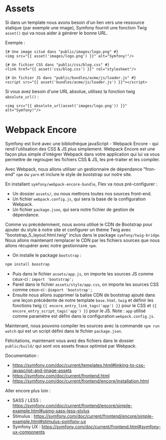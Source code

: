 # Assets

Si dans un template nous avons besoin d'un lien vers une ressource statique (par exemple une image), Symfony fournit une fonction Twig `asset()` qui va nous aider à générer le bonne URL.

Exemple :
```twig
{# Une image situé dans "public/images/logo.png" #}
<img src="{{ asset('images/logo.png') }}" alt="Symfony!"/>

{# Un fichier CSS dans "public/css/blog.css" #}
<link href="{{ asset('css/blog.css') }}" rel="stylesheet"/>

{# Un fichier JS dans "public/bundles/acme/js/loader.js" #}
<script src="{{ asset('bundles/acme/js/loader.js') }}"></script>
```

Si vous avez besoin d'une URL absolue, utilisez la fonction twig `absolute_url()` :
```twig
<img src="{{ absolute_url(asset('images/logo.png')) }}" alt="Symfony!"/>
```

# Webpack Encore

Symfony est livré avec une bibliothèque javaScript - Webpack Encore - qui rend l'utilisation des CSS & JS plus simplement.
Webpack Encore est une façon plus simple d'intégrer Webpack dans votre application qui lui va vous permettre de regrouper les fichiers CSS & JS, les pré-traiter et les compiler.

Avec Webpack, nous allons utiliser un gestionnaire de dépendance "fron-end" `npm` ou `yarn` et inclure le style de bootstrap sur notre site.

En installant `symfony/webpack-encore-bundle`, Flex va nous pré-configurer :
 - Un dossier `assets/`, ou nous mettrons toutes nos sources front-end.
 - Un fichier `webpack.config.js`, qui sera la base de la configuration Webpack.
 - Un fichier `package.json`, qui sera notre fichier de gestion de dépendance.

Comme vu précédemment, nous avons utilisé le CDN de Bootstrap pour ajouter du style à notre site et configurer un thème Twig avec "bootstrap_5_layout.html.twig" inclus dans le package `symfony/twig-bridge`.
Nous allons maintenant remplacer le CDN par les fichiers sources que nous allons récupérer avec notre gestionnaire `npm`.

- On installe le package `bootstrap` :
```bash
npm install boostrap
```
- Puis dans le fichier `assets/app.js`, on importe les sources JS comme ceux-ci : `import 'bootstrap';`
- Pareil dans le fichier `assets/style/app.css`, on importe les sources CSS comme ceux-ci : `@import 'bootstrap';`
- Ensuite nous allons supprimer la balise CDN de bootstrap ajouté dans une leçon précédente de notre template `base.html.twig` et définir les fonctions twig `{{ encore_entry_link_tags('app') }}` pour le CSS et `{{ encore_entry_script_tags('app') }}` pour le JS.
Note : `app` utilisé comme paramètre est défini dans la configuration `webpack.config.js`.

Maintenant, nous pouvons compiler les sources avec la commande `npm run watch` qui est un script défini dans le fichier `package.json`.

Félicitations, maintenant vous avez des fichiers dans le dossier `public/build/` qui sont vos assets finaux optimisé par Webpack.

Documentation :
 - https://symfony.com/doc/current/templates.html#linking-to-css-javascript-and-image-assets
 - https://symfony.com/doc/current/frontend.html
 - https://symfony.com/doc/current/frontend/encore/installation.html

Aller encore plus loin : 
 - SASS / LESS : https://symfony.com/doc/current/frontend/encore/simple-example.html#using-sass-less-stylus
 - Stimulus : https://symfony.com/doc/current/frontend/encore/simple-example.html#stimulus-symfony-ux
 - Symfony UX : https://symfony.com/doc/current/frontend.html#symfony-ux-components
